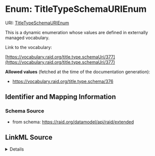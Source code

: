 # Enum: TitleTypeSchemaURIEnum 



URI: [TitleTypeSchemaURIEnum](../enums/TitleTypeSchemaURIEnum.md)


This is a dynamic enumeration whose values are defined in externally managed vocabulary. 

Link to the vocabulary:

[https://vocabulary.raid.org/title.type.schemaUri/377](https://vocabulary.raid.org/title.type.schemaUri/377)


**Allowed values** (fetched at the time of the documentation generation):

* https://vocabulary.raid.org/title.type.schema/376











## Identifier and Mapping Information







### Schema Source


* from schema: https://raid.org/datamodel/api/raid/extended







## LinkML Source

<details>
```yaml
name: TitleTypeSchemaURIEnum
from_schema: https://raid.org/datamodel/api/raid/extended
rank: 1000
reachable_from:
  source_ontology: https://vocabs.ardc.edu.au/repository/api/sparql/raid_research-activity-identifier-raid-controlled-lists_raid-cl-v1-1
  source_nodes:
  - https://vocabulary.raid.org/title.type.schemaUri/377
  relationship_types:
  - skos:hasTopConcept
  is_direct: true
  include_self: false
  traverse_up: false

```
</details>